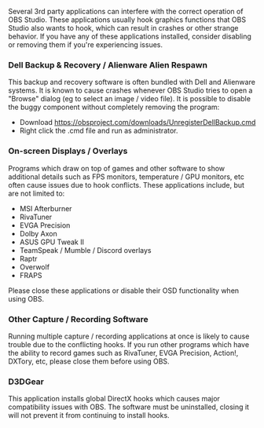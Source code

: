 Several 3rd party applications can interfere with the correct operation of OBS Studio. These applications usually hook graphics functions that OBS Studio also wants to hook, which can result in crashes or other strange behavior. If you have any of these applications installed, consider disabling or removing them if you're experiencing issues.

### Dell Backup & Recovery / Alienware Alien Respawn

This backup and recovery software is often bundled with Dell and Alienware systems. It is known to cause crashes whenever OBS Studio tries to open a "Browse" dialog (eg to select an image / video file). It is possible to disable the buggy component without completely removing the program:

* Download https://obsproject.com/downloads/UnregisterDellBackup.cmd
* Right click the .cmd file and run as administrator.

### On-screen Displays / Overlays

Programs which draw on top of games and other software to show additional details such as FPS monitors, temperature / GPU monitors, etc often cause issues due to hook conflicts. These applications include, but are not limited to: 

- MSI Afterburner
- RivaTuner
- EVGA Precision
- Dolby Axon
- ASUS GPU Tweak II
- TeamSpeak / Mumble / Discord overlays
- Raptr
- Overwolf
- FRAPS

Please close these applications or disable their OSD functionality when using OBS.

### Other Capture / Recording Software

Running multiple capture / recording applications at once is likely to cause trouble due to the conflicting hooks. If you run other programs which have the ability to record games such as RivaTuner, EVGA Precision, Action!, DXTory, etc, please close them before using OBS.

### D3DGear

This application installs global DirectX hooks which causes major compatibility issues with OBS. The software must be uninstalled, closing it will not prevent it from continuing to install hooks.